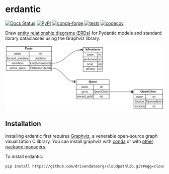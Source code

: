 # erdantic

[![Docs Status](https://img.shields.io/badge/docs-latest-blueviolet)](https://nervous-visvesvaraya-4b7042.netlify.app/)
[![PyPI](https://img.shields.io/pypi/v/erdantic.svg)](https://pypi.org/project/erdantic/)
[![conda-forge](https://img.shields.io/conda/vn/conda-forge/erdantic.svg)](https://anaconda.org/conda-forge/erdantic)
[![tests](https://github.com/drivendataorg/erdantic/workflows/tests/badge.svg?branch=main)](https://github.com/drivendataorg/erdantic/actions?query=workflow%3Atests+branch%3Amain)
[![codecov](https://codecov.io/gh/drivendataorg/erdantic/branch/main/graph/badge.svg)](https://codecov.io/gh/drivendataorg/erdantic)


Draw [entity relationship diagrams (ERDs)](https://en.wikipedia.org/wiki/Data_modeling#Entity%E2%80%93relationship_diagrams) for Pydantic models and standard library dataclasses using the Graphviz library.

![](docs/docs/examples/pydantic.svg)

## Installation

Installing erdantic first requires [Graphviz](https://graphviz.org/), a venerable open-source graph visualization C library. You can install graphviz with [conda](https://anaconda.org/anaconda/graphviz) or with [other package managers](https://graphviz.org/download/).

To install erdantic:

```bash
pip install https://github.com/drivendataorg/cloudpathlib.git#egg=cloudpathlib[all]
```
